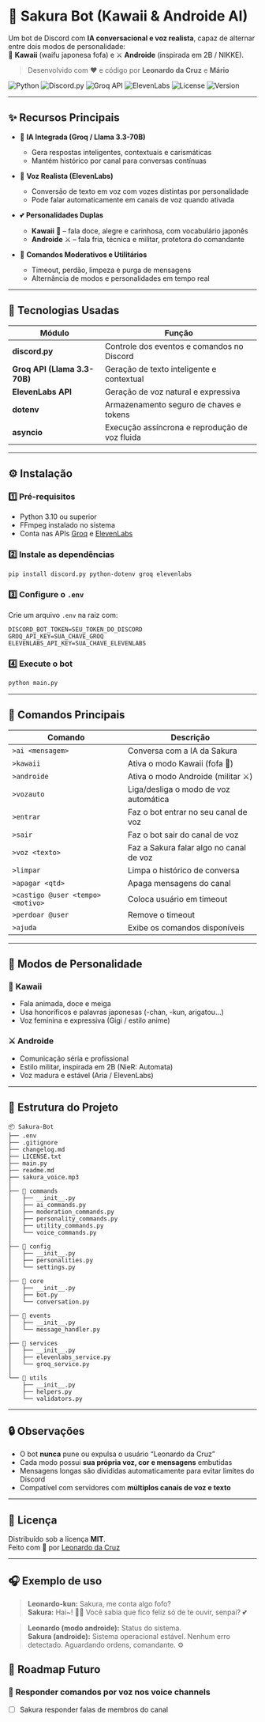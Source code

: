 # 🌸 Sakura Bot (Kawaii & Androide AI)

Um bot de Discord com **IA conversacional e voz realista**, capaz de alternar entre dois modos de personalidade:  
💖 **Kawaii** (waifu japonesa fofa) e ⚔️ **Androide** (inspirada em 2B / NIKKE).

> Desenvolvido com ❤️ e código por **Leonardo da Cruz** e **Mário**

![Python](https://img.shields.io/badge/Python-3.10+-blue.svg)
![Discord.py](https://img.shields.io/badge/Discord.py-2.3+-green.svg)
![Groq API](https://img.shields.io/badge/Groq-Llama_3.3_70B-orange.svg)
![ElevenLabs](https://img.shields.io/badge/Voice-ElevenLabs-purple.svg)
![License](https://img.shields.io/badge/License-MIT-yellow.svg)
![Version](https://img.shields.io/badge/Version-v1.0.2-purple.svg)

---

## ✨ Recursos Principais

- 🤖 **IA Integrada (Groq / Llama 3.3-70B)**
  - Gera respostas inteligentes, contextuais e carismáticas
  - Mantém histórico por canal para conversas contínuas
  
- 🎤 **Voz Realista (ElevenLabs)**
  - Conversão de texto em voz com vozes distintas por personalidade
  - Pode falar automaticamente em canais de voz quando ativada
  
- 💕 **Personalidades Duplas**
  - **Kawaii** 🌸 – fala doce, alegre e carinhosa, com vocabulário japonês
  - **Androide** ⚔️ – fala fria, técnica e militar, protetora do comandante

- 🔧 **Comandos Moderativos e Utilitários**
  - Timeout, perdão, limpeza e purga de mensagens
  - Alternância de modos e personalidades em tempo real

---

## 🧠 Tecnologias Usadas

| Módulo | Função |
|--------|--------|
| **discord.py** | Controle dos eventos e comandos no Discord |
| **Groq API (Llama 3.3-70B)** | Geração de texto inteligente e contextual |
| **ElevenLabs API** | Geração de voz natural e expressiva |
| **dotenv** | Armazenamento seguro de chaves e tokens |
| **asyncio** | Execução assíncrona e reprodução de voz fluida |

---

## ⚙️ Instalação

### 1️⃣ Pré-requisitos
- Python 3.10 ou superior
- FFmpeg instalado no sistema
- Conta nas APIs [Groq](https://console.groq.com) e [ElevenLabs](https://elevenlabs.io)

### 2️⃣ Instale as dependências
```bash
pip install discord.py python-dotenv groq elevenlabs
```

### 3️⃣ Configure o `.env`
Crie um arquivo `.env` na raiz com:
```env
DISCORD_BOT_TOKEN=SEU_TOKEN_DO_DISCORD
GROQ_API_KEY=SUA_CHAVE_GROQ
ELEVENLABS_API_KEY=SUA_CHAVE_ELEVENLABS
```

### 4️⃣ Execute o bot
```bash
python main.py
```

---

## 💬 Comandos Principais

| Comando | Descrição |
|----------|------------|
| `>ai <mensagem>` | Conversa com a IA da Sakura |
| `>kawaii` | Ativa o modo Kawaii (fofa 🌸) |
| `>androide` | Ativa o modo Androide (militar ⚔️) |
| `>vozauto` | Liga/desliga o modo de voz automática |
| `>entrar` | Faz o bot entrar no seu canal de voz |
| `>sair` | Faz o bot sair do canal de voz |
| `>voz <texto>` | Faz a Sakura falar algo no canal de voz |
| `>limpar` | Limpa o histórico de conversa |
| `>apagar <qtd>` | Apaga mensagens do canal |
| `>castigo @user <tempo> <motivo>` | Coloca usuário em timeout |
| `>perdoar @user` | Remove o timeout |
| `>ajuda` | Exibe os comandos disponíveis |

---

## 🌸 Modos de Personalidade

### 💖 **Kawaii**
- Fala animada, doce e meiga  
- Usa honoríficos e palavras japonesas (-chan, -kun, arigatou...)  
- Voz feminina e expressiva (Gigi / estilo anime)

### ⚔️ **Androide**
- Comunicação séria e profissional  
- Estilo militar, inspirada em 2B (NieR: Automata)  
- Voz madura e estável (Aria / ElevenLabs)

---

## 📁 Estrutura do Projeto

```
📦 Sakura-Bot
├── .env
├── .gitignore
├── changelog.md
├── LICENSE.txt
├── main.py
├── readme.md
├── sakura_voice.mp3
│
├── 📁 commands
│   ├── __init__.py
│   ├── ai_commands.py
│   ├── moderation_commands.py
│   ├── personality_commands.py
│   ├── utility_commands.py
│   └── voice_commands.py
│
├── 📁 config
│   ├── __init__.py
│   ├── personalities.py
│   └── settings.py
│
├── 📁 core
│   ├── __init__.py
│   ├── bot.py
│   └── conversation.py
│
├── 📁 events
│   ├── __init__.py
│   └── message_handler.py
│
├── 📁 services
│   ├── __init__.py
│   ├── elevenlabs_service.py
│   └── groq_service.py
│
└── 📁 utils
    ├── __init__.py
    ├── helpers.py
    └── validators.py
```

---

## 🔒 Observações

- O bot **nunca** pune ou expulsa o usuário “Leonardo da Cruz”
- Cada modo possui **sua própria voz, cor e mensagens** embutidas
- Mensagens longas são divididas automaticamente para evitar limites do Discord
- Compatível com servidores com **múltiplos canais de voz e texto**

---

## 🧾 Licença

Distribuído sob a licença **MIT**.  
Feito com 💖 por [Leonardo da Cruz](https://github.com/Leosdc)

---

## 🎧 Exemplo de uso

> **Leonardo-kun:** Sakura, me conta algo fofo?  
> **Sakura:** Hai~! 🌸✨ Você sabia que fico feliz só de te ouvir, senpai? 💕  

> **Leonardo (modo androide):** Status do sistema.  
> **Sakura (androide):** Sistema operacional estável. Nenhum erro detectado. Aguardando ordens, comandante. ⚙️

## 🔮 **Roadmap Futuro**

### 🎯 **Responder comandos por voz nos voice channels**
- [ ] Sakura responder falas de membros do canal